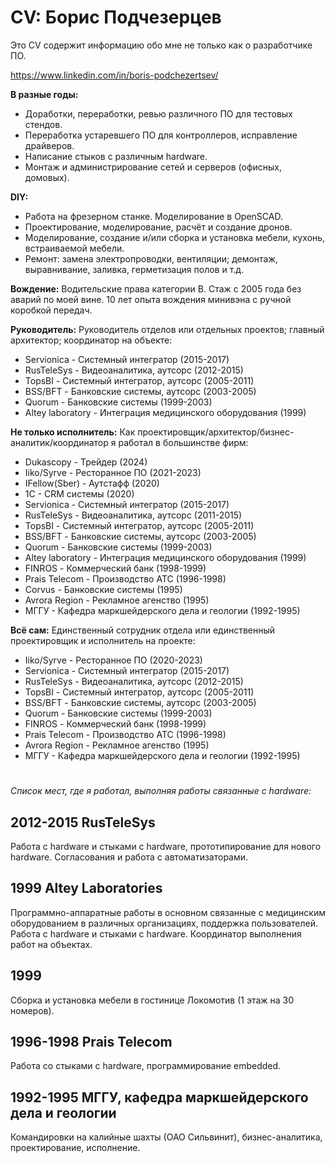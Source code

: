 # CV: Борис Подчезерцев

Это CV содержит информацию обо мне не только как о разработчике ПО.

https://www.linkedin.com/in/boris-podchezertsev/

**В разные годы:**
- Доработки, переработки, ревью различного ПО для тестовых стендов.
- Переработка устаревшего ПО для контроллеров, исправление драйверов.
- Написание стыков с различным hardware.
- Монтаж и администрирование сетей и серверов (офисных, домовых).


**DIY:**
- Работа на фрезерном станке. Моделирование в OpenSCAD.
- Проектирование, моделирование, расчёт и создание дронов.
- Моделирование, создание и/или сборка и установка мебели, кухонь, встраиваемой мебели.
- Ремонт: замена электропроводки, вентиляции; демонтаж, выравнивание, заливка, герметизация полов и т.д.


**Вождение:** Водительские права категории B. Стаж с 2005 года без аварий по моей вине. 10 лет опыта вождения минивэна с ручной коробкой передач.


**Руководитель:** Руководитель отделов или отдельных проектов; главный архитектор; координатор на объекте:
- Servionica - Системный интегратор (2015-2017)
- RusTeleSys - Видеоаналитика, аутсорс (2012-2015)
- TopsBI - Системный интегратор, аутсорс (2005-2011)
- BSS/BFT - Банковские системы, аутсорс (2003-2005)
- Quorum - Банковские системы (1999-2003)
- Altey laboratory - Интеграция медицинского оборудования (1999)


**Не только исполнитель:** Как проектировщик/архитектор/бизнес-аналитик/координатор я работал в большинстве фирм:
- Dukascopy - Трейдер (2024)
- Iiko/Syrve - Ресторанное ПО (2021-2023)
- IFellow(Sber) - Аутстафф (2020)
- 1C - CRM системы (2020)
- Servionica - Системный интегратор (2015-2017)
- RusTeleSys - Видеоаналитика, аутсорс (2011-2015)
- TopsBI - Системный интегратор, аутсорс (2005-2011)
- BSS/BFT - Банковские системы, аутсорс (2003-2005)
- Quorum - Банковские системы (1999-2003)
- Altey laboratory - Интеграция медицинского оборудования (1999)
- FINROS - Коммерческий банк (1998-1999)
- Prais Telecom - Производство АТС (1996-1998)
- Corvus - Банковские системы (1995)
- Avrora Region - Рекламное агенство (1995)
- МГГУ - Кафедра маркшейдерского дела и геологии (1992-1995)


**Всё сам:** Единственный сотрудник отдела или единственный проектировщик и исполнитель на проекте:
- Iiko/Syrve - Ресторанное ПО (2020-2023)
- Servionica - Системный интегратор (2015-2017)
- RusTeleSys - Видеоаналитика, аутсорс (2012-2015)
- TopsBI - Системный интегратор, аутсорс (2005-2011)
- BSS/BFT - Банковские системы, аутсорс (2003-2005)
- Quorum - Банковские системы (1999-2003)
- FINROS - Коммерческий банк (1998-1999)
- Prais Telecom - Производство АТС (1996-1998)
- Avrora Region - Рекламное агенство (1995)
- МГГУ - Кафедра маркшейдерского дела и геологии (1992-1995)


#
*Список мест, где я работал, выполняя работы связанные с hardware:* 
## 2012-2015 RusTeleSys

Работа с hardware и стыками с hardware, прототипирование для нового hardware.
Согласования и работа с автоматизаторами.


## 1999 Altey Laboratories

Программно-аппаратные работы в основном связанные с медицинским оборудованием в различных организациях, поддержка пользователей.
Работа с hardware и стыками с hardware.
Координатор выполнения работ на объектах.


## 1999

Сборка и установка мебели в гостинице Локомотив (1 этаж на 30 номеров).


## 1996-1998 Prais Telecom

Работа со стыками с hardware, программирование embedded.


## 1992-1995 МГГУ, кафедра маркшейдерского дела и геологии

Командировки на калийные шахты (ОАО Сильвинит), бизнес-аналитика, проектирование, исполнение.


